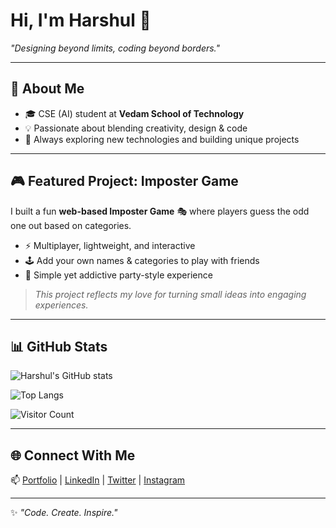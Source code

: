 # Hi, I'm Harshul 👋  
*"Designing beyond limits, coding beyond borders."*  

---

## 🚀 About Me
- 🎓 CSE (AI) student at **Vedam School of Technology**  
- 💡 Passionate about blending creativity, design & code  
- 🌱 Always exploring new technologies and building unique projects  

---

## 🎮 Featured Project: Imposter Game
I built a fun **web-based Imposter Game** 🎭 where players guess the odd one out based on categories.  
- ⚡ Multiplayer, lightweight, and interactive  
- 🕹️ Add your own names & categories to play with friends  
- 🔄 Simple yet addictive party-style experience  

> *This project reflects my love for turning small ideas into engaging experiences.*  

---

## 📊 GitHub Stats
![Harshul's GitHub stats](https://github-readme-stats.vercel.app/api?username=harshul23&show_icons=true&theme=tokyonight&count_private=true)  

![Top Langs](https://github-readme-stats.vercel.app/api/top-langs/?username=harshul23&layout=compact&theme=tokyonight)  

![Visitor Count](https://komarev.com/ghpvc/?username=harshul23&style=flat-square&color=blue)  

---

## 🌐 Connect With Me
📫 [Portfolio](#) | [LinkedIn](#) | [Twitter](#) | [Instagram](#)  

---
✨ *"Code. Create. Inspire."*
